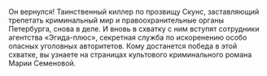 <!--2016-12-21 21:09:41-->
Он вернулся! Таинственный киллер по прозвищу Скунс, заставляющий трепетать криминальный мир и правоохранительные органы Петербурга, снова в деле. И вновь в схватку с ним вступят сотрудники агентства «Эгида-плюс», секретная служба по искоренению особо опасных уголовных авторитетов. Кому достанется победа в этой схватке, вы узнаете на страницах культового криминального романа Марии Семеновой.